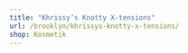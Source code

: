 ```yaml
---
title: "Khrissy’s Knotty X-tensions"
url: /brooklyn/khrissys-knotty-x-tensions/
shop: Kosmetik
---
```

